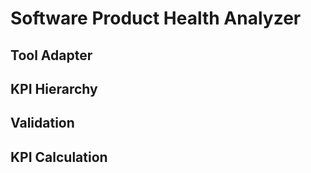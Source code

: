 # Software Product Health Analyzer

## Tool Adapter

## KPI Hierarchy

## Validation

## KPI Calculation
